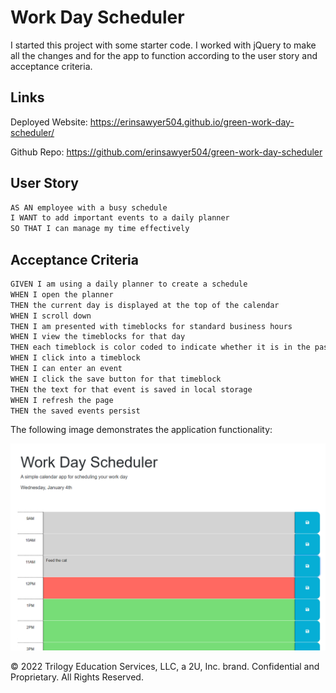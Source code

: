 # Work Day Scheduler

I started this project with some starter code.  I worked with jQuery to make all the changes and for the app to function according to the user story and acceptance criteria.  

## Links
Deployed Website: https://erinsawyer504.github.io/green-work-day-scheduler/

Github Repo: https://github.com/erinsawyer504/green-work-day-scheduler

## User Story

```md
AS AN employee with a busy schedule
I WANT to add important events to a daily planner
SO THAT I can manage my time effectively
```

## Acceptance Criteria

```md
GIVEN I am using a daily planner to create a schedule
WHEN I open the planner
THEN the current day is displayed at the top of the calendar
WHEN I scroll down
THEN I am presented with timeblocks for standard business hours
WHEN I view the timeblocks for that day
THEN each timeblock is color coded to indicate whether it is in the past, present, or future
WHEN I click into a timeblock
THEN I can enter an event
WHEN I click the save button for that timeblock
THEN the text for that event is saved in local storage
WHEN I refresh the page
THEN the saved events persist
```

The following image demonstrates the application functionality:


![A user clicks on slots on the color-coded calendar and edits the events.](./assets/img/work-day-sch-photo.PNG)


© 2022 Trilogy Education Services, LLC, a 2U, Inc. brand. Confidential and Proprietary. All Rights Reserved.
